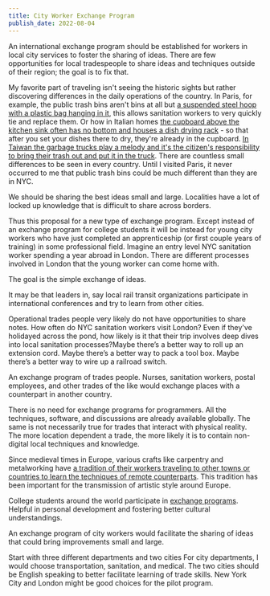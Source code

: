 ```yaml
---
title: City Worker Exchange Program
publish_date: 2022-08-04
---
```


An international exchange program should be established for workers in local
city services to foster the sharing of ideas. There are few opportunities for
local tradespeople to share ideas and techniques outside of their region; the
goal is to fix that.

My favorite part of traveling isn't seeing the historic sights but rather
discovering differences in the daily operations of the country. In Paris, for
example, the public trash bins aren't bins at all but
[a suspended steel hoop with a plastic bag hanging in it](https://www.planetizen.com/node/39107),
this allows sanitation workers to very quickly tie and replace them. Or how in
Italian homes
[the cupboard above the kitchen sink often has no bottom and houses a dish drying rack](https://beccagarber.com/why-italian-kitchens-make-me-happy/) -
so that after you set your dishes there to dry, they're already in the cupboard.
[In Taiwan the garbage trucks play a melody and it's the citizen's responsibility to bring their trash out and put it in the truck](https://www.nytimes.com/2022/02/08/world/asia/taiwan-waste-management-beethoven.html).
There are countless small differences to be seen in every country. Until I
visited Paris, it never occurred to me that public trash bins could be much
different than they are in NYC.

We should be sharing the best ideas small and large. Localities have a lot of
locked up knowledge that is difficult to share across borders.

Thus this proposal for a new type of exchange program. Except instead of an
exchange program for college students it will be instead for young city workers
who have just completed an apprenticeship (or first couple years of training) in
some professional field. Imagine an entry level NYC sanitation worker spending a
year abroad in London. There are different processes involved in London that the
young worker can come home with.

The goal is the simple exchange of ideas.

It may be that leaders in, say local rail transit organizations participate in
international conferences and try to learn from other cities.

Operational trades people very likely do not have opportunities to share notes.
How often do NYC sanitation workers visit London? Even if they've holidayed
across the pond, how likely is it that their trip involves deep dives into local
sanitation processes?Maybe there’s a better way to roll up an extension cord.
Maybe there’s a better way to pack a tool box. Maybe there’s a better way to
wire up a railroad switch.

An exchange program of trades people. Nurses, sanitation workers, postal
employees, and other trades of the like would exchange places with a counterpart
in another country.

There is no need for exchange programs for programmers. All the techniques,
software, and discussions are already available globally. The same is not
necessarily true for trades that interact with physical reality. The more
location dependent a trade, the more likely it is to contain non-digital local
techniques and knowledge.

Since medieval times in Europe, various crafts like carpentry and metalworking
have
[a tradition of their workers traveling to other towns or countries to learn the techniques of remote counterparts](https://en.wikipedia.org/wiki/Journeyman_years).
This tradition has been important for the transmission of artistic style around
Europe.

College students around the world participate in
[exchange programs](https://en.wikipedia.org/wiki/Erasmus_Programme). Helpful in
personal development and fostering better cultural understandings.

An exchange program of city workers would facilitate the sharing of ideas that
could bring improvements small and large.

Start with three different departments and two cities For city departments, I
would choose transportation, sanitation, and medical. The two cities should be
English speaking to better facilitate learning of trade skills. New York City
and London might be good choices for the pilot program.
